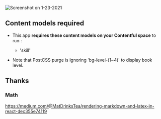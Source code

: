 ![Screenshot on 1-23-2021](https://github.com/and0ry0/andoryocom/blob/main/screenshots/2021-1-23.png?raw=true)

## Content models required

* This app  **requires these content models on your Contentful space** to run :
  * 'skill'

* Note that PostCSS purge is ignoring 'bg-level-(1~4)' to display book level.

## Thanks
### Math

https://medium.com/@MatDrinksTea/rendering-markdown-and-latex-in-react-dec355e74119
